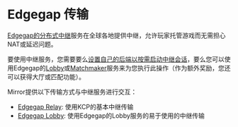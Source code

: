 # Edgegap 传输

[Edgegap的分布式中继](https://edgegap.com/en/platform/distributed-relay)服务在全球各地提供中继，允许玩家托管游戏而无需担心NAT或延迟问题。

要使用中继服务，您需要要么[设置自己的后端以按需启动中继会话](https://docs.edgegap.com/docs/relay-edgegap-api)，要么您可以使用Edgegap的[Lobby](https://docs.edgegap.com/docs/lobby/service)或[Matchmaker](https://docs.edgegap.com/docs/matchmaker)服务来为您执行此操作（作为额外奖励，您还可以获得大厅或匹配功能）。

Mirror提供以下传输方式与中继服务进行交互：

* [Edgegap Relay](edgegap-relay.md): 使用KCP的基本中继传输
* [Edgegap Lobby](edgegap-lobby.md): 使用Edgegap的Lobby服务的易于使用的中继传输
